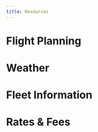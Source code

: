 ```yaml
---
title: Resources
---
```


<div class="home container-fluid" id="card1">

  # Flight Planning


</div>

<div class="home container-fluid" id="card2">

  # Weather


</div>

<div class="home container-fluid" id="card3">

  # Fleet Information


</div>

<div class="home container-fluid" id="card4">

  # Rates & Fees


</div>
